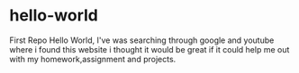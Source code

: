# hello-world
First Repo
Hello World, I've was searching through google and youtube where i found this website i thought it would be great if it could help me out with my homework,assignment and projects.
